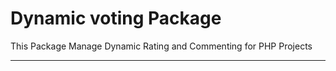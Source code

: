 Dynamic voting Package
====================

This Package Manage Dynamic Rating and Commenting for PHP Projects

---
